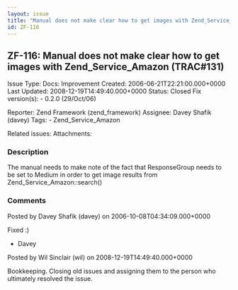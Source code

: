 ```yaml
---
layout: issue
title: "Manual does not make clear how to get images with Zend_Service_Amazon (TRAC#131)"
id: ZF-116
---
```


ZF-116: Manual does not make clear how to get images with Zend\_Service\_Amazon (TRAC#131)
------------------------------------------------------------------------------------------

 Issue Type: Docs: Improvement Created: 2006-06-21T22:21:00.000+0000 Last Updated: 2008-12-19T14:49:40.000+0000 Status: Closed Fix version(s): - 0.2.0 (29/Oct/06)
 
 Reporter:  Zend Framework (zend\_framework)  Assignee:  Davey Shafik (davey)  Tags: - Zend\_Service\_Amazon
 
 Related issues: 
 Attachments: 
### Description

The manual needs to make note of the fact that ResponseGroup needs to be set to Medium in order to get image results from Zend\_Service\_Amazon::search()

 

 

### Comments

Posted by Davey Shafik (davey) on 2006-10-08T04:34:09.000+0000

Fixed :)

- Davey
 


 

Posted by Wil Sinclair (wil) on 2008-12-19T14:49:40.000+0000

Bookkeeping. Closing old issues and assigning them to the person who ultimately resolved the issue.

 

 